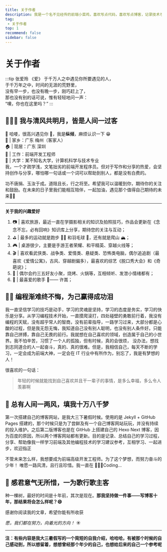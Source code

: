 ```yaml
---
title: 关于作者
description: 我是一个名不见经传的前端小菜鸡，喜欢写点代码，喜欢写点博客，记录技术与生活点滴。努力成为心中的前端大神💪🏻
tag:
 - 关于作者
top: 1
recommend: false
sidebar: false
---
```


# 关于作者
:::tip 张爱玲 《爱》
于千万人之中遇见你所要遇见的人，<br>
于千万年之中，时间的无涯的荒野里，<br>
没有早一步，也没有晚一步，刚巧赶上了，<br>
那也没有别的话可说，惟有轻轻地问一声：<br>
“噢，你也在这里吗？”
:::

## 🙋🏻‍♂️ 我与清风共明月，皆是人间一过客

👋 哈喽，很高兴遇见你 🥳，我是**纵倾**，麻烦认识一下 😁<br>
🏡 | 家乡：广东 梅州（客家人）<br>
🏠 | 现居：广东 深圳<br>
💼 | 工作：前端开发工程师<br>
🏫 | 大学：某不知名大学，计算机科学与技术专业<br>
我，一个才疏学浅，文笔拙劣的前端开发程序员。但对于写作和分享的热爱，会坚持创作与分享，哪怕哪一句话或一个词可以帮助到别人，都是没有白费的。

功不唐捐、玉汝于成。道阻且长，行之将至。希望我可以温暖到你，期待你的关注和鼓励。在未来的日子里我们能相互陪伴，一起加油，遇见那个值得自己期待的未来💪🏻

---
**关于我的兴趣爱好**
1. 📷 | 喜欢旅游，最近一直在学摄影相关的知识及拍照技巧，作品会更新在《念念不忘，必有回响》知识库上分享，期待您的关注与互动；
2. ⛳️ | 最多的运动就是跑步 🏃🏻 和羽毛球 🏸，还有就是爬山 🏔；
3. 🎮 | 桌游很少，主要是手游王者荣耀、和平精英、穿越火线等；
4. 🎬 | 喜欢看武侠类、战争类、爱情类、悬疑类、恐怖类电脑，偶尔追追剧（最喜欢《爱情公寓》，古风、穿越剧偏多），最喜欢的综艺《脱口秀大会》和《奇葩说》；
5. 🍺 | 偶尔会约三五好友小聚，烧烤、火锅等，互相倾听、发泄小情绪都有；
6. 🎵 | 最喜爱的歌手 🎤—— 许嵩；

## 💪🏻 编程渐难终不悔，为己赢得成功泪
<CustomImage src="/about-me/01.jpeg" />

我一直坚信学习的技巧是动手，学习的灵魂是坚持，学习的态度是务实，学习的快乐是分享。从学习编程技术开始，一直摸爬滚打，四处碰壁的勇敢前行着，我没有编程的天赋，没有超乎常人的智商，没有前辈指导，一路学习过来，大部分都是心酸的过程，但是我无怨无悔，我知道自己没有别人聪明，也没有别人条件好。只能靠自己拼搏，靠自己无畏的前行。我就想在自己喜欢的领域，创造属于自己的小世界。我不怕辛苦，习惯了一个人的孤独，但有时候，真的会很烦， 没办法，想找到志同道合的人一起奋斗，真的、真的很难。但是，我相信自己，每天不断的学习，一定会成为前端大神，一定会在 IT 行业中有所作为，别忘了，我是有梦想的人！

很喜欢的一句话：
>年轻的时候就能找到自己喜欢并且干一辈子的事情，是多么幸福，多么令人羡慕啊

## 🌈 总有人间一两风，填我十万八千梦

第一次搭建自己的博客网站，是我大三下暑假时候。使用的是 Jekyll + GitHub Pages 搭建的，那个时候只是为了尝鲜及有一个自己博客网站玩玩，并没有持续的投入维护。之后第二版博客也是在 GitHub 上搭建自己的 Hexo Next 博客，因为百度的原因，所以两个博客网站都有更新。目的是记录、总结自己的学习过程，分享、帮助像我一样学习前端及其他编程技术的学习建议参考，互相学习、一起进步，欢迎指正

不管未来怎么样，我想要成为前端高级开发工程师。为了这个梦想，而努力奋斗的少年！
唯愿一路风清，且行且珍惜。我一直在 👨🏻‍💻Coding…

## 🌹 感君意气无所惜，一为歌行歌主客

种一棵树，最好的时间是十年前，其次是现在。**那我坚持做一件事——写博客十年，那结果将会怎么样呢？😄**

感谢你阅读我的文章，希望你能有所收获

*愿，我们都在努力，向着光的方向！* ☀️

---
**注：有些内容是我大三暑假写的一个简短的自我介绍，哈哈哈，有被那个时候的自己感动到，所以想留着，想想曾经那个年少的自己，也想给后来的自己一个参考呢**
